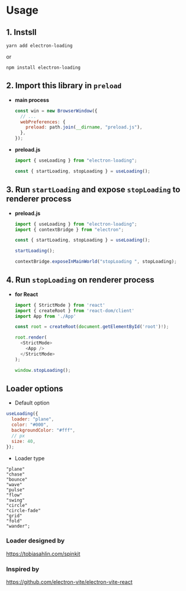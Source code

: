# Usage

## 1. Instsll

```
yarn add electron-loading
```

or

```
npm install electron-loading
```

## 2. Import this library in `preload`

- **main process**

  ```javascript
  const win = new BrowserWindow({
    // ...
    webPreferences: {
      preload: path.join(__dirname, "preload.js"),
    },
  });
  ```

- **preload.js**

  ```javascript
  import { useLoading } from "electron-loading";

  const { startLoading, stopLoading } = useLoading();
  ```

## 3. Run `startLoading` and expose `stopLoading` to renderer process

- **preload.js**

  ```javascript
  import { useLoading } from "electron-loading";
  import { contextBridge } from "electron";

  const { startLoading, stopLoading } = useLoading();

  startLoading();

  contextBridge.exposeInMainWorld("stopLoading ", stopLoading);
  ```

## 4. Run `stopLoading` on renderer process

- **for React**

  ```javascript
  import { StrictMode } from 'react'
  import { createRoot } from 'react-dom/client'
  import App from './App'

  const root = createRoot(document.getElementById('root')!);

  root.render(
    <StrictMode>
      <App />
    </StrictMode>
  );

  window.stopLoading();
  ```

## Loader options

- Default option

```javascript
useLoading({
  loader: "plane",
  color: "#000",
  backgroundColor: "#fff",
  // px
  size: 40,
});
```

- Loader type

```
"plane"
"chase"
"bounce"
"wave"
"pulse"
"flow"
"swing"
"circle"
"circle-fade"
"grid"
"fold"
"wander";
```

### Loader designed by

https://tobiasahlin.com/spinkit

### Inspired by

https://github.com/electron-vite/electron-vite-react
